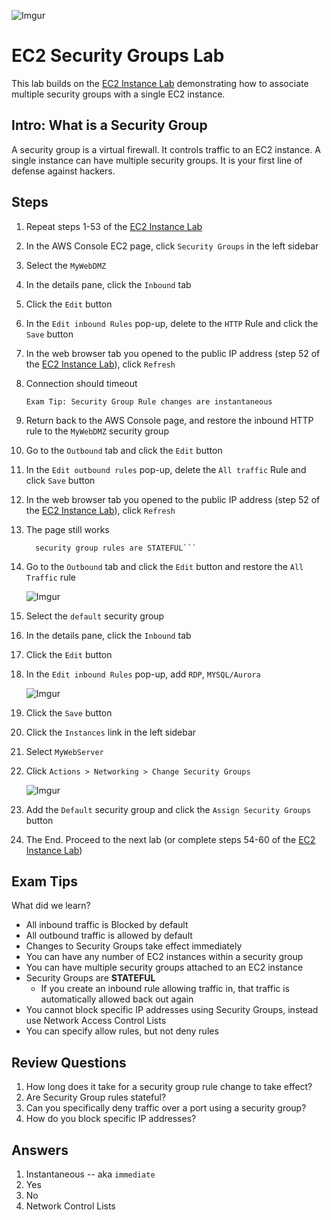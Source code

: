 ![Imgur](https://i.imgur.com/9awJmtb.png)


EC2 Security Groups Lab
======

This lab builds on the [EC2 Instance Lab](ec2-instance-lab.md) demonstrating how to associate multiple security
groups with a single EC2 instance.


## Intro: What is a Security Group

A security group is a virtual firewall. It controls traffic to an EC2 instance. A single instance can have 
multiple security groups. It is your first line of defense against hackers.


## Steps

1.  Repeat steps 1-53 of the [EC2 Instance Lab](ec2-instance-lab.md)
2.  In the AWS Console EC2 page, click `Security Groups` in the left sidebar
3.  Select the `MyWebDMZ`
4.  In the details pane, click the `Inbound` tab
5.  Click the `Edit` button
6.  In the `Edit inbound Rules` pop-up, delete to the `HTTP` Rule and click the `Save` button
7.  In the web browser tab you opened to the public IP address (step 52 of the [EC2 Instance Lab](ec2-instance-lab.md)),
    click `Refresh`
8.  Connection should timeout

    ```Exam Tip: Security Group Rule changes are instantaneous```  

9.  Return back to the AWS Console page, and restore the inbound HTTP rule to the `MyWebDMZ` security group
10. Go to the `Outbound` tab and click the `Edit` button
11. In the `Edit outbound rules` pop-up, delete the `All traffic` Rule and click `Save` button
12. In the web browser tab you opened to the public IP address (step 52 of the [EC2 Instance Lab](ec2-instance-lab.md)),
    click `Refresh`
13. The page still works 

    ```Exam Tip: As soon as you add an Inbound rule, Outbound rules are added automatically. This means 
      security group rules are STATEFUL```

14. Go to the `Outbound` tab and click the `Edit` button and restore the `All Traffic` rule

    ![Imgur](https://i.imgur.com/2AevHPF.png)
    
15. Select the `default` security group
16. In the details pane, click the `Inbound` tab
17. Click the `Edit` button
18. In the `Edit inbound Rules` pop-up, add `RDP`, `MYSQL/Aurora` 

    ![Imgur](https://i.imgur.com/KZVkuDv.png)
    
19. Click the `Save` button
20. Click the `Instances` link in the left sidebar
21. Select `MyWebServer`
22. Click `Actions > Networking > Change Security Groups`

    ![Imgur](https://i.imgur.com/wxWOwKb.png)
    
23. Add the `Default` security group and click the `Assign Security Groups` button
24. The End.  Proceed to the next lab (or complete steps 54-60 of the [EC2 Instance Lab](ec2-instance-lab.md))


## Exam Tips

What did we learn?

* All inbound traffic is Blocked by default
* All outbound traffic is allowed by default
* Changes to Security Groups take effect immediately
* You can have any number of EC2 instances within a security group
* You can have multiple security groups attached to an EC2 instance
* Security Groups are **STATEFUL**
  * If you create an inbound rule allowing traffic in, that traffic is automatically allowed back out again
* You cannot block specific IP addresses using Security Groups, instead use Network Access Control Lists
* You can specify allow rules, but not deny rules


## Review Questions

1.  How long does it take for a security group rule change to take effect?
2.  Are Security Group rules stateful?
3.  Can you specifically deny traffic over a port using a security group?
4.  How do you block specific IP addresses?


## Answers

1.  Instantaneous -- aka `immediate`
2.  Yes
3.  No
4.  Network Control Lists
